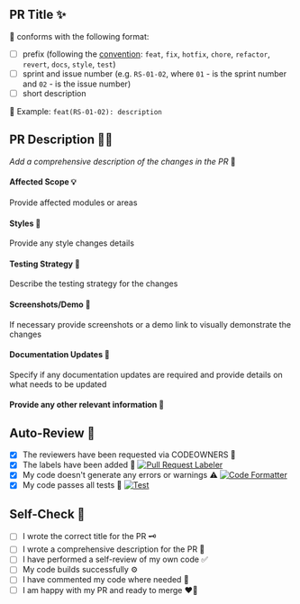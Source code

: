 ## PR Title ✨

📍 conforms with the following format:

- [ ] prefix (following the [convention](https://www.conventionalcommits.org/en/v1.0.0-beta.2/): `feat`, `fix`, `hotfix`, `chore`, `refactor`, `revert`, `docs`, `style`, `test`)
- [ ] sprint and issue number (e.g. `RS-01-02`, where `01` - is the sprint number and `02` - is the issue number)
- [ ] short description

👀 Example: `feat(RS-01-02): description`

## PR Description 🧙‍♂️

_Add a comprehensive description of the changes in the PR_ 🤔

#### Affected Scope 💡

Provide affected modules or areas

#### Styles 🎨

Provide any style changes details

#### Testing Strategy 🧼

Describe the testing strategy for the changes

#### Screenshots/Demo 📸

If necessary provide screenshots or a demo link to visually demonstrate the changes

#### Documentation Updates 📖

Specify if any documentation updates are required and provide details on what needs to be updated

#### Provide any other relevant information 🦉

## Auto-Review 🤖

- [x] The reviewers have been requested via CODEOWNERS 📝
- [x] The labels have been added 🎨
      [![Pull Request Labeler](https://github.com/kleostro/RSSence-backend/actions/workflows/labeler.yml/badge.svg)](https://github.com/kleostro/RSSence-backend/actions/workflows/labeler.yml)
- [x] My code doesn't generate any errors or warnings ⚠️
      [![Code Formatter](https://github.com/kleostro/RSSence-backend/actions/workflows/format.yml/badge.svg)](https://github.com/kleostro/RSSence-backend/actions/workflows/format.yml)
- [x] My code passes all tests 🧪
      [![Test](https://github.com/kleostro/RSSence-backend/actions/workflows/test.yml/badge.svg)](https://github.com/kleostro/RSSence-backend/actions/workflows/test.yml)

## Self-Check 🌟

- [ ] I wrote the correct title for the PR 🗝️
- [ ] I wrote a comprehensive description for the PR 📜
- [ ] I have performed a self-review of my own code ✅
- [ ] My code builds successfully ⚙️
- [ ] I have commented my code where needed 📝
- [ ] I am happy with my PR and ready to merge ❤️‍🔥
